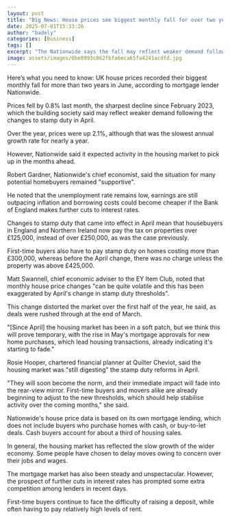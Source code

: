 ```yaml
---
layout: post
title: "Big News: House prices see biggest monthly fall for over two years"
date: 2025-07-01T15:33:26
author: "badely"
categories: [Business]
tags: []
excerpt: "The Nationwide says the fall may reflect weaker demand following April's changes to stamp duty."
image: assets/images/0be0993c062fbfa6eca65fa4241acdfd.jpg
---
```


Here’s what you need to know: UK house prices recorded their biggest monthly fall for more than two years in June, according to mortgage lender Nationwide.

Prices fell by 0.8% last month, the sharpest decline since February 2023, which the building society said may reflect weaker demand following the changes to stamp duty in April.

Over the year, prices were up 2.1%, although that was the slowest annual growth rate for nearly a year.

However, Nationwide said it expected activity in the housing market to pick up in the months ahead.

Robert Gardner, Nationwide's chief economist, said the situation for many potential homebuyers remained "supportive".

He noted that the unemployment rate remains low, earnings are still outpacing inflation and borrowing costs could become cheaper if the Bank of England makes further cuts to interest rates.

Changes to stamp duty that came into effect in April mean that housebuyers in England and Northern Ireland now pay the tax on properties over £125,000, instead of over £250,000, as was the case previously.

First-time buyers also have to pay stamp duty on homes costing more than £300,000, whereas before the April change, there was no charge unless the property was above £425,000.

Matt Swannell, chief economic adviser to the EY Item Club, noted that monthly house price changes "can be quite volatile and this has been exaggerated by April's change in stamp duty thresholds".

This change distorted the market over the first half of the year, he said, as deals were rushed through at the end of March.

"[Since April] the housing market has been in a soft patch, but we think this will prove temporary, with the rise in May's mortgage approvals for new home purchases, which lead housing transactions, already indicating it's starting to fade."

Rosie Hooper, chartered financial planner at Quilter Cheviot, said the housing market was "still digesting" the stamp duty reforms in April.

"They will soon become the norm, and their immediate impact will fade into the rear-view mirror. First-time buyers and movers alike are already beginning to adjust to the new thresholds, which should help stabilise activity over the coming months," she said.

Nationwide's house price data is based on its own mortgage lending, which does not include buyers who purchase homes with cash, or buy-to-let deals. Cash buyers account for about a third of housing sales.

In general, the housing market has reflected the slow growth of the wider economy. Some people have chosen to delay moves owing to concern over their jobs and wages.

The mortgage market has also been steady and unspectacular. However, the prospect of further cuts in interest rates has prompted some extra competition among lenders in recent days.

First-time buyers continue to face the difficulty of raising a deposit, while often having to pay relatively high levels of rent.

